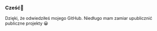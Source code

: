 ### Cześć👋
Dzięki, że odwiedziłeś mojego GitHub.
Niedługo mam zamiar upublicznić publiczne projekty 😀
